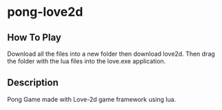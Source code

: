 # pong-love2d

## How To Play
Download all the files into a new folder then download love2d.  Then drag the folder with the lua files into the love.exe application. 

## Description
Pong Game made with Love-2d game framework using lua.
